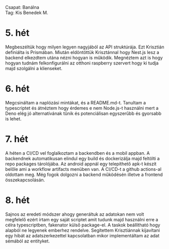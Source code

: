 Csapat: Banálna \
Tag: Kis Benedek M.

# 5. hét
Megbeszéltük hogy milyen legyen nagyjából az API struktúrája. Ezt Krisztián definiálta is Prismában. Miután eldöntöttük Krisztánnal hogy Nest.js lesz a backend elkezdtem utána nézni hogyan is működik. Megnéztem azt is hogy hogyan tudnám felkonfigurálni az otthoni raspberry szervert hogy ki tudja majd szolgálni a klienseket.

# 6. hét
Megcsináltam a naplózási mintákat, és a README.md-t. Tanultam a typescriptet és átnéztem hogy érdemes e nem Node.js-t használni mert a Deno elég jó alternatívának tűnik és potenciálisan egyszerűbb és gyorsabb is lehet.

# 7. hét
A héten a CI/CD vel foglalkoztam a backendben és a mobil appban. A backendnek automatikusan elindul egy build és dockerizálja majd feltölti a repo packages tárolójába. Az android appnál egy telepíthető apk-t készít belőle ami a workflow artifacts menüben van. A CI/CD-t a github actions-al oldottam meg. Még fogok dolgozni a backend működésén illetve a frontend összekapcsolásán.

# 8. hét
Sajnos az eredeti módszer ahogy generáltuk az adatokan nem volt megfelelő ezért írtam egy saját scriptet amit tudunk majd használni erre a célra typescriptben, fakenator külső package-el. A taskok beállítható hogy alapból ne legyenek emberhez rendelve. Segítettem Krisztiánnak kijavítani egy hibát az adatszerkezettel  kapcsolatban mikor implementáltam az adat sémából az entityket.